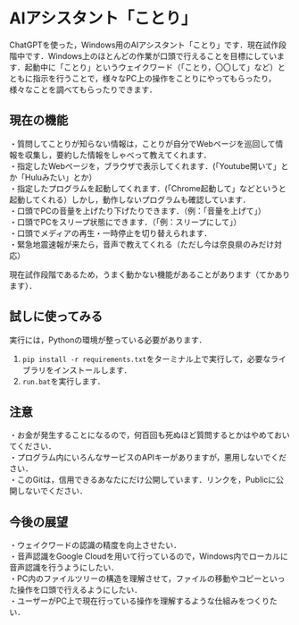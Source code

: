 # AIアシスタント「ことり」
ChatGPTを使った，Windows用のAIアシスタント「ことり」です．現在試作段階中です．Windows上のほとんどの作業が口頭で行えることを目標にしています．起動中に「ことり」というウェイクワード（「ことり，〇〇して」など）とともに指示を行うことで，様々なPC上の操作をことりにやってもらったり，様々なことを調べてもらったりできます．

## 現在の機能
・質問してことりが知らない情報は，ことりが自分でWebページを巡回して情報を収集し，要約した情報をしゃべって教えてくれます．    
・指定したWebページを，ブラウザで表示してくれます．(「Youtube開いて」とか「Huluみたい」とか）  
・指定したプログラムを起動してくれます．(「Chrome起動して」などというと起動してくれる）しかし，動作しないプログラムも確認しています．  
・口頭でPCの音量を上げたり下げたりできます．（例：「音量を上げて」）  
・口頭でPCをスリープ状態にできます．（「例：スリープにして」）  
・口頭でメディアの再生・一時停止を切り替えられます．  
・緊急地震速報が来たら，音声で教えてくれる（ただし今は奈良県のみだけ対応）

現在試作段階であるため，うまく動かない機能があることがあります（てかあります）．

## 試しに使ってみる
実行には，Pythonの環境が整っている必要があります．
1. `pip install -r requirements.txt`をターミナル上で実行して，必要なライブラリをインストールします．
2. `run.bat`を実行します．

## 注意
・お金が発生することになるので，何百回も死ぬほど質問するとかはやめておいてください．  
・プログラム内にいろんなサービスのAPIキーがありますが，悪用しないでください．  
・このGitは，信用できるあなたにだけ公開しています．リンクを，Publicに公開しないでください． 

## 今後の展望
・ウェイクワードの認識の精度を向上させたい．  
・音声認識をGoogle Cloudを用いて行っているので，Windows内でローカルに音声認識を行うようにしたい．  
・PC内のファイルツリーの構造を理解させて，ファイルの移動やコピーといった操作を口頭で行えるようにしたい．  
・ユーザーがPC上で現在行っている操作を理解するような仕組みをつくりたい．

